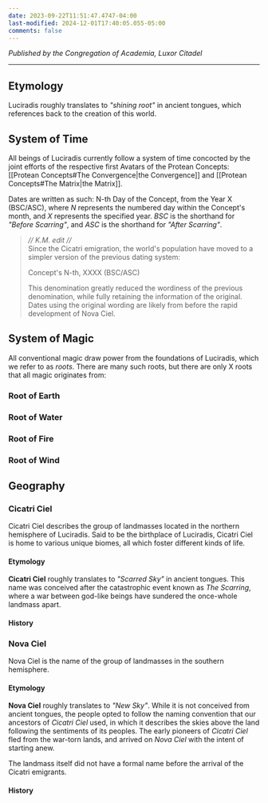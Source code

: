 ```yaml
---
date: 2023-09-22T11:51:47.4747-04:00
last-modified: 2024-12-01T17:40:05.055-05:00
comments: false
---
```

*Published by the Congregation of Academia, Luxor Citadel*

---

## Etymology

Luciradis roughly translates to *"shining root"* in ancient tongues, which references back to the creation of this world.

## System of Time

All beings of Luciradis currently follow a system of time concocted by the joint efforts of the respective first Avatars of the Protean Concepts: [[Protean Concepts#The Convergence|the Convergence]] and [[Protean Concepts#The Matrix|the Matrix]]. 

Dates are written as such: N-th Day of the Concept, from the Year X (BSC/ASC), where *N* represents the numbered day within the Concept's month, and *X* represents the specified year. *BSC* is the shorthand for *"Before Scarring"*, and *ASC* is the shorthand for *"After Scarring"*.

> *// K.M. edit //*  
> Since the Cicatri emigration, the world's population have moved to a simpler version of the previous dating system:
> 
> Concept's N-th, XXXX (BSC/ASC)
> 
> This denomination greatly reduced the wordiness of the previous denomination, while fully retaining the information of the original. Dates using the original wording are likely from before the rapid development of Nova Ciel.


## System of Magic

All conventional magic draw power from the foundations of Luciradis, which we refer to as *roots*. There are many such roots, but there are only X roots that all magic originates from:

### Root of Earth

### Root of Water

### Root of Fire

### Root of Wind


## Geography
### Cicatri Ciel

Cicatri Ciel describes the group of landmasses located in the northern hemisphere of Luciradis. Said to be the birthplace of Luciradis, Cicatri Ciel is home to various unique biomes, all which foster different kinds of life. 

#### Etymology

**Cicatri Ciel** roughly translates to *"Scarred Sky"* in ancient tongues. This name was conceived after the catastrophic event known as *The Scarring*, where a war between god-like beings have sundered the once-whole landmass apart.

#### History

### Nova Ciel

Nova Ciel is the name of the group of landmasses in the southern hemisphere.
#### Etymology

**Nova Ciel** roughly translates to *"New Sky"*. While it is not conceived from ancient tongues, the people opted to follow the naming convention that our ancestors of *Cicatri Ciel* used, in which it describes the skies above the land following the sentiments of its peoples. The early pioneers of *Cicatri Ciel* fled from the war-torn lands, and arrived on *Nova Ciel* with the intent of starting anew.

The landmass itself did not have a formal name before the arrival of the Cicatri emigrants.

#### History
